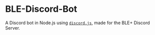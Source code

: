 # BLE-Discord-Bot
A Discord bot in Node.js using [`discord.js`](https://github.com/discordjs/discord.js), made for the BLE+ Discord Server.
